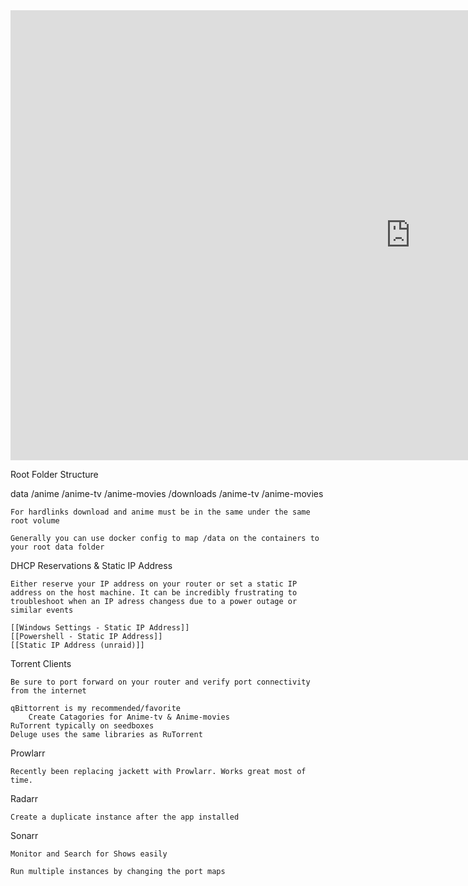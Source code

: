 <iframe width="1280" height="720" src="https://www.youtube.com/embed/9UfKcrxfZeI" title="YouTube video player" frameborder="0" allow="accelerometer; autoplay; clipboard-write; encrypted-media; gyroscope; picture-in-picture" allowfullscreen></iframe>

Root Folder Structure

data
	/anime
		/anime-tv
		/anime-movies
	/downloads
		/anime-tv
		/anime-movies
	

	For hardlinks download and anime must be in the same under the same root volume
	
	Generally you can use docker config to map /data on the containers to your root data folder 

DHCP Reservations & Static IP Address

	Either reserve your IP address on your router or set a static IP address on the host machine. It can be incredibly frustrating to troubleshoot when an IP adress changess due to a power outage or similar events
	
	[[Windows Settings - Static IP Address]]
	[[Powershell - Static IP Address]]
	[[Static IP Address (unraid)]]

Torrent Clients

	Be sure to port forward on your router and verify port connectivity from the internet
	
	qBittorrent is my recommended/favorite
		Create Catagories for Anime-tv & Anime-movies
	RuTorrent typically on seedboxes
	Deluge uses the same libraries as RuTorrent

Prowlarr

	Recently been replacing jackett with Prowlarr. Works great most of time.
	
Radarr
	
	Create a duplicate instance after the app installed
	
Sonarr

	Monitor and Search for Shows easily

	Run multiple instances by changing the port maps
	
	